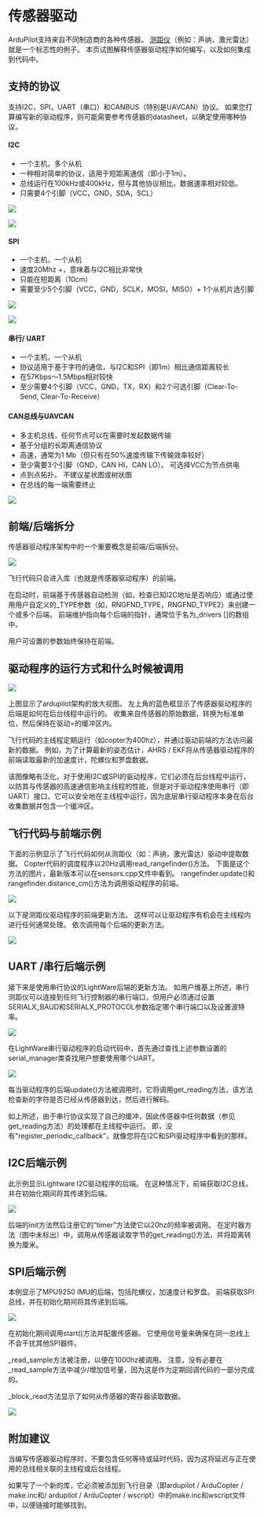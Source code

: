 # 传感器驱动


ArduPilot支持来自不同制造商的各种传感器。 [测距仪](http://ardupilot.org/copter/docs/common-rangefinder-landingpage.html#common-rangefinder-landingpage)（例如：声纳，激光雷达）就是一个标志性的例子。 本页试图解释传感器驱动程序如何编写，以及如何集成到代码中。

## 支持的协议

支持I2C，SPI，UART（串口）和CANBUS（特别是UAVCAN）协议。 如果您打算编写新的驱动程序，则可能需要参考传感器的datasheet，以确定使用哪种协议。

#### I2C

* 一个主机，多个从机
* 一种相对简单的协议，适用于短距离通信（即小于1m）。
* 总线运行在100kHz或400kHz，但与其他协议相比，数据速率相对较低。
* 只需要4个引脚（VCC，GND，SDA，SCL）

![](http://ardupilot.org/dev/_images/code-overview-sensor-driver-i2c1.png)

![](http://ardupilot.org/dev/_images/code-overview-sensor-driver-i2c2.png)

#### SPI

* 一个主机，一个从机
* 速度20Mhz +，意味着与I2C相比非常快
* 只能在短距离（10cm）
* 需要至少5个引脚（VCC，GND，SCLK，MOSI，MISO）+ 1个从机片选引脚

![](http://ardupilot.org/dev/_images/code-overview-sensor-driver-spi1.png)

![](http://ardupilot.org/dev/_images/code-overview-sensor-driver-spi2.png)

#### 串行/ UART
* 一个主机，一个从机
* 协议适用于基于字符的通信，与I2C和SPI（即1m）相比通信距离较长
* 在57Kbps〜1.5Mbps相对较快
* 至少需要4个引脚（VCC，GND，TX，RX）和2个可选引脚（Clear-To-Send, Clear-To-Receive）

#### CAN总线与UAVCAN

* 多主机总线，任何节点可以在需要时发起数据传输
* 基于分组的长距离通信协议
* 高速，通常为1 Mb（但只有在50%速度传输下传输效率较好）
* 至少需要3个引脚（GND，CAN HI，CAN LO）。 可选择VCC为节点供电
* 点到点拓扑。 不建议星状图或树状图
* 在总线的每一端需要终止

![](http://ardupilot.org/dev/_images/code-overview-can-bus.png)

## 前端/后端拆分

传感器驱动程序架构中的一个重要概念是前端/后端拆分。

![](http://ardupilot.org/dev/_images/code-overview-sensor-drivers-febesplit.png)

飞行代码只会进入库（也就是传感器驱动程序）的前端。

在启动时，前端基于传感器自动检测（如，检查已知I2C地址是否响应）或通过使用用户自定义的_TYPE参数（如，RNGFND_TYPE，RNGFND_TYPE2）来创建一个或多个后端。 前端维护指向每个后端的指针，通常位于名为_drivers []的数组中。

用户可设置的参数始终保持在前端。

## 驱动程序的运行方式和什么时候被调用

![](http://ardupilot.org/dev/_images/copter-code-overview-architecture2.png)

上图显示了ardupilot架构的放大视图。 左上角的蓝色框显示了传感器驱动程序的后端是如何在后台线程中运行的。 收集来自传感器的原始数据，转换为标准单位，然后保持在驱动=的缓冲区内。


飞行代码的主线程定期运行（如copter为400hz），并通过驱动前端的方法访问最新的数据。 例如，为了计算最新的姿态估计，AHRS / EKF将从传感器驱动程序的前端读取最新的加速度计，陀螺仪和罗盘数据。

该图像略有泛化，对于使用I2C或SPI的驱动程序，它们必须在后台线程中运行，以防其与传感器的高速通信影响主线程的性能，但是对于驱动程序使用串行（即UART）接口，它可以安全地在主线程中运行，因为底层串行驱动程序本身在后台收集数据并包含一个缓冲区。

## 飞行代码与前端示例

下面的示例显示了飞行代码如何从测距仪（如：声纳，激光雷达）驱动中提取数据。 Copter代码的调度程序以20Hz调用read_rangefinder()方法。 下面是这个方法的图片，最新版本可以在sensors.cpp文件中看到。 rangefinder.update()和rangefinder.distance_cm()方法为调用驱动程序的前端。

![](http://ardupilot.org/dev/_images/code-overview-sensor-driver1.png)

以下是测距仪驱动程序的前端更新方法。 这样可以让驱动程序有机会在主线程内进行任何通常处理。 依次调用每个后端的更新方法。

![](http://ardupilot.org/dev/_images/code-overview-sensor-driver2.png)

## UART /串行后端示例

接下来是使用串行协议的LightWare后端的更新方法。 如用户维基上所述，串行测距仪可以连接到任何飞行控制器的串行端口，但用户必须通过设置SERIALX_BAUD和SERIALX_PROTOCOL参数指定哪个串行端口以及设置波特率。

![](http://ardupilot.org/dev/_images/code-overview-sensor-driver-uart1.png)

在LightWare串行驱动程序的启动代码中，首先通过查找上述参数设置的serial_manager类查找用户想要使用哪个UART。

![](http://ardupilot.org/dev/_images/code-overview-sensor-driver8.png)

每当驱动程序的后端update()方法被调用时，它将调用get_reading方法，该方法检查新的字符是否已经从传感器到达，然后进行解码。

如上所述，由于串行协议实现了自己的缓冲，因此传感器中任何数据（参见get_reading方法）的处理都在主线程中运行。 即，没有“register_periodic_callback”，就像您将在I2C和SPI驱动程序中看到的那样。

## I2C后端示例

此示例显示Lightware I2C驱动程序的后端。 在这种情况下，前端获取I2C总线，并在初始化期间将其传递到后端。

![](http://ardupilot.org/dev/_images/code-overview-sensor-driver5.png)

后端的init方法然后注册它的“timer”方法使它以20hz的频率被调用。 在定时器方法（图中未标出）中，调用从传感器读取字节的get_reading()方法，并将距离转换为厘米。

## SPI后端示例

本例显示了MPU9250 IMU的后端，包括陀螺仪，加速度计和罗盘。 前端获取SPI总线，并在初始化期间将其传递到后端。

![](http://ardupilot.org/dev/_images/code-overview-sensor-driver6.png)

在初始化期间调用start()方法并配置传感器。 它使用信号量来确保在同一总线上不会干扰其他SPI器件。

_read_sample方法被注册，以便在1000hz被调用。 注意，没有必要在_read_sample方法中减少/增加信号量，因为这是作为定期回调代码的一部分完成的。

_block_read方法显示了如何从传感器的寄存器读取数据。

![](http://ardupilot.org/dev/_images/code-overview-sensor-driver7.png)

## 附加建议

当编写传感器驱动程序时，不要包含任何等待或延时代码，因为这将延迟与正在使用的总线相关联的主线程或后台线程。

如果写了一个新的库，它必须被添加到飞行目录（即ardupilot / ArduCopter / make.inc和/ ardupilot / ArduCopter / wscript）中的make.inc和wscript文件中，以便链接时能够找到。



